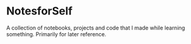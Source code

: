 # NotesforSelf
A collection of notebooks, projects and code that I made while learning something. Primarily for later reference.
